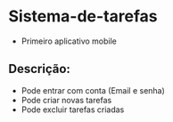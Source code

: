 # Sistema-de-tarefas
 
 - Primeiro aplicativo mobile


## Descrição:

 - Pode entrar com conta (Email e senha)
 - Pode criar novas tarefas
 - Pode excluir tarefas criadas
